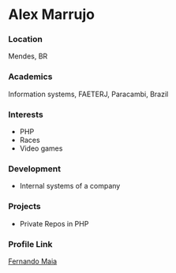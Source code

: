 # Alex Marrujo

### Location

Mendes, BR

### Academics

Information systems, FAETERJ, Paracambi, Brazil

### Interests

- PHP
- Races
- Video games

### Development

- Internal systems of a company

### Projects

- Private Repos in PHP

### Profile Link

[Fernando Maia](https://github.com/FernandoMaia97)
